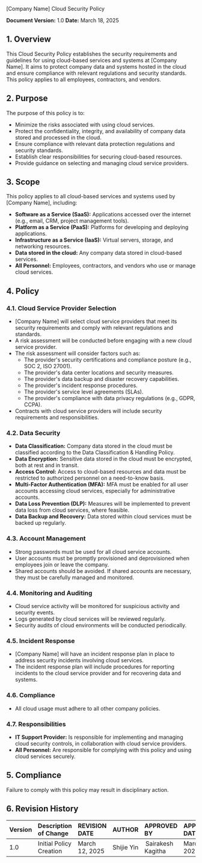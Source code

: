 [Company Name]
Cloud Security Policy

**Document Version:** 1.0
**Date:** March 18, 2025

## 1. Overview

This Cloud Security Policy establishes the security requirements and guidelines for using cloud-based services and systems at [Company Name]. It aims to protect company data and systems hosted in the cloud and ensure compliance with relevant regulations and security standards. This policy applies to all employees, contractors, and vendors.

## 2. Purpose

The purpose of this policy is to:

*   Minimize the risks associated with using cloud services.
*   Protect the confidentiality, integrity, and availability of company data stored and processed in the cloud.
*   Ensure compliance with relevant data protection regulations and security standards.
*   Establish clear responsibilities for securing cloud-based resources.
*   Provide guidance on selecting and managing cloud service providers.

## 3. Scope

This policy applies to all cloud-based services and systems used by [Company Name], including:

*   **Software as a Service (SaaS):**  Applications accessed over the internet (e.g., email, CRM, project management tools).
*   **Platform as a Service (PaaS):**  Platforms for developing and deploying applications.
*   **Infrastructure as a Service (IaaS):**  Virtual servers, storage, and networking resources.
*   **Data stored in the cloud:**  Any company data stored in cloud-based services.
*   **All Personnel:** Employees, contractors, and vendors who use or manage cloud services.

## 4. Policy

### 4.1. Cloud Service Provider Selection

*   [Company Name] will select cloud service providers that meet its security requirements and comply with relevant regulations and standards.
*   A risk assessment will be conducted before engaging with a new cloud service provider.
*   The risk assessment will consider factors such as:
    *   The provider's security certifications and compliance posture (e.g., SOC 2, ISO 27001).
    *   The provider's data center locations and security measures.
    *   The provider's data backup and disaster recovery capabilities.
    *   The provider's incident response procedures.
    *   The provider's service level agreements (SLAs).
    *  The provider's compliance with data privacy regulations (e.g., GDPR, CCPA).
*   Contracts with cloud service providers will include security requirements and responsibilities.

### 4.2. Data Security

*   **Data Classification:**  Company data stored in the cloud must be classified according to the Data Classification & Handling Policy.
*   **Data Encryption:**  Sensitive data stored in the cloud must be encrypted, both at rest and in transit.
*   **Access Control:**  Access to cloud-based resources and data must be restricted to authorized personnel on a need-to-know basis.
*   **Multi-Factor Authentication (MFA):**  MFA must be enabled for all user accounts accessing cloud services, especially for administrative accounts.
*   **Data Loss Prevention (DLP):**  Measures will be implemented to prevent data loss from cloud services, where feasible.
*   **Data Backup and Recovery:** Data stored within cloud services must be backed up regularly.

### 4.3. Account Management

*   Strong passwords must be used for all cloud service accounts.
*   User accounts must be promptly provisioned and deprovisioned when employees join or leave the company.
*   Shared accounts should be avoided. If shared accounts are necessary, they must be carefully managed and monitored.

### 4.4. Monitoring and Auditing

*   Cloud service activity will be monitored for suspicious activity and security events.
*   Logs generated by cloud services will be reviewed regularly.
*   Security audits of cloud environments will be conducted periodically.

### 4.5. Incident Response

*   [Company Name] will have an incident response plan in place to address security incidents involving cloud services.
*   The incident response plan will include procedures for reporting incidents to the cloud service provider and for recovering data and systems.

### 4.6. Compliance

*    All cloud usage must adhere to all other company policies.

### 4.7. Responsibilities

*   **IT Support Provider:**  Is responsible for implementing and managing cloud security controls, in collaboration with cloud service providers.
*   **All Personnel:**  Are responsible for complying with this policy and using cloud services securely.

## 5. Compliance

Failure to comply with this policy may result in disciplinary action.

## 6. Revision History
| Version | Description of Change       | REVISION DATE              | AUTHOR  | APPROVED BY |APPROVED DATE|
| :------ | :---------- | :----------------- | :-------------------- |:-------------------- |:-------------------- |
| 1.0     | Initial Policy Creation |March 12, 2025  | Shijie Yin | Sairakesh Kagitha |March 20, 2025|
